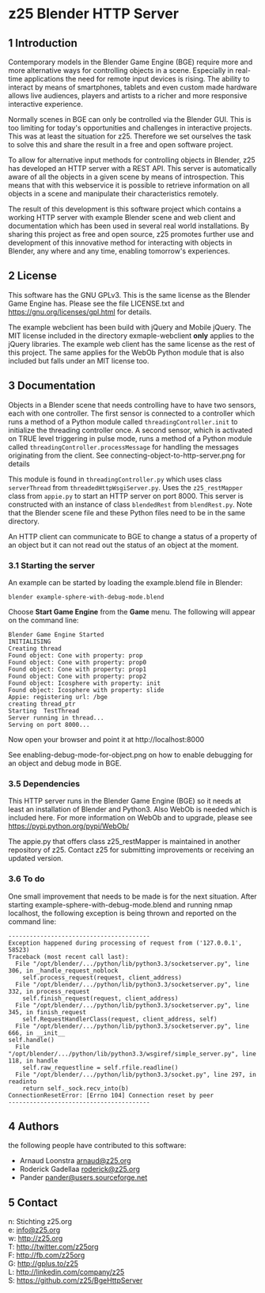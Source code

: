 z25 Blender HTTP Server
=======================

1 Introduction
--------------

Contemporary models in the Blender Game Engine (BGE) require more and more alternative ways for controlling objects in a scene. Especially in real-time applications the need for remote input devices is rising. The ability to interact by means of smartphones, tablets and even custom made hardware allows live audiences, players and artists to a richer and more responsive interactive experience.

Normally scenes in BGE can only be controlled via the Blender GUI. This is too limiting for today's opportunities and challenges in interactive projects. This was at least the situation for z25. Therefore we set ourselves the task to solve this and share the result in a free and open software project.

To allow for alternative input methods for controlling objects in Blender, z25 has developed an HTTP server with a REST API. This server is automatically aware of all the objects in a given scene by means of introspection. This means that with this webservice it is possible to retrieve information on all objects in a scene and manipulate their characteristics remotely.

The result of this development is this software project which contains a working HTTP server with example Blender scene and web client and documentation which has been used in several real world installations. By sharing this project as free and open source, z25 promotes further use and development of this innovative method for interacting with objects in Blender, any where and any time, enabling tomorrow's experiences.


2 License
---------

This software has the GNU GPLv3. This is the same license as the Blender Game Engine has. Please see the file LICENSE.txt and https://gnu.org/licenses/gpl.html for details.

The example webclient has been build with jQuery and Mobile jQuery. The MIT license included in the directory exmaple-webclient **only** applies to the jQuery libraries. The example web client has the same license as the rest of this project. The same applies for the WebOb Python module that is also included but falls under an MIT license too.


3 Documentation
---------------

Objects in a Blender scene that needs controlling have to have two sensors, each with one controller. The first sensor is connected to a controller which runs a method of a Python module called `threadingController.init` to initialize the threading controller once. A second sensor, which is activated on TRUE level triggering in pulse mode, runs a method of a Python module called `threadingController.processMessage` for handling the messages originating from the client. See connecting-object-to-http-server.png for details

This module is found in `threadingController.py` which uses class `serverThread` from `threadedHttpWsgiServer.py`. Uses the `z25_restMapper` class from `appie.py` to start an HTTP server on port 8000. This server is constructed with an instance of class `blendedRest` from `blendRest.py`. Note that the Blender scene file and these Python files need to be in the same directory.

An HTTP client can communicate to BGE to change a status of a property of an object but it can not read out the status of an object at the moment.


### 3.1 Starting the server ###

An example can be started by loading the example.blend file in Blender:

    blender example-sphere-with-debug-mode.blend

Choose **Start Game Engine** from the **Game** menu. The following will appear on the command line:

    Blender Game Engine Started
    INITIALISING
    Creating thread
    Found object: Cone with property: prop
    Found object: Cone with property: prop0
    Found object: Cone with property: prop1
    Found object: Cone with property: prop2
    Found object: Icosphere with property: init
    Found object: Icosphere with property: slide
    Appie: registering url: /bge
    creating thread_ptr
    Starting  TestThread
    Server running in thread...
    Serving on port 8000...
    
Now open your browser and point it at http://localhost:8000

See enabling-debug-mode-for-object.png on how to enable debugging for an object and debug mode in BGE.

### 3.5 Dependencies ###

This HTTP server runs in the Blender Game Engine (BGE) so it needs at least an installation of Blender and Python3. Also WebOb is needed which is included here. For more information on WebOb and to upgrade, please see https://pypi.python.org/pypi/WebOb/

The appie.py that offers class z25_restMapper is maintained in another repository of z25. Contact z25 for submitting improvements or receiving an updated version.


### 3.6 To do ###

One small improvement that needs to be made is for the next situation. After starting example-sphere-with-debug-mode.blend and running nmap localhost, the following exception is being thrown and reported on the command line:

    ----------------------------------------
    Exception happened during processing of request from ('127.0.0.1', 58523)
    Traceback (most recent call last):
      File "/opt/blender/.../python/lib/python3.3/socketserver.py", line 306, in _handle_request_noblock
        self.process_request(request, client_address)
      File "/opt/blender/.../python/lib/python3.3/socketserver.py", line 332, in process_request
        self.finish_request(request, client_address)
      File "/opt/blender/.../python/lib/python3.3/socketserver.py", line 345, in finish_request
        self.RequestHandlerClass(request, client_address, self)
      File "/opt/blender/.../python/lib/python3.3/socketserver.py", line 666, in __init__
    self.handle()
      File "/opt/blender/.../python/lib/python3.3/wsgiref/simple_server.py", line 118, in handle
        self.raw_requestline = self.rfile.readline()
      File "/opt/blender/.../python/lib/python3.3/socket.py", line 297, in readinto
        return self._sock.recv_into(b)
    ConnectionResetError: [Errno 104] Connection reset by peer
    ----------------------------------------


4 Authors
---------

the following people have contributed to this software:

* Arnaud Loonstra <arnaud@z25.org>
* Roderick Gadellaa <roderick@z25.org>
* Pander <pander@users.sourceforge.net>


5 Contact
---------

n: Stichting z25.org  
e: info@z25.org  
w: http://z25.org  
T: http://twitter.com/z25org  
F: http://fb.com/z25org  
G: http://gplus.to/z25  
L: http://linkedin.com/company/z25  
S: https://github.com/z25/BgeHttpServer  
